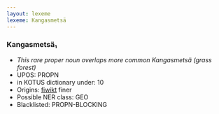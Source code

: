 ```yaml
---
layout: lexeme
lexeme: Kangasmetsä
---
```


###  Kangasmetsä₁

* _This rare proper noun overlaps more common *Kangasmetsä* (grass forest)_
* UPOS:  PROPN
* in KOTUS dictionary under:  10
* Origins: [fiwikt](https://fi.wiktionary.org/wiki/Kangasmetsä) finer 
* Possible NER class:  GEO
* Blacklisted:  PROPN-BLOCKING

